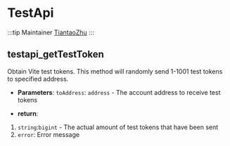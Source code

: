 # TestApi

:::tip Maintainer
[TiantaoZhu](https://github.com/TiantaoZhu)
:::

## testapi_getTestToken
Obtain Vite test tokens. This method will randomly send 1-1001 test tokens to specified address.

- **Parameters**: 
`toAddress`: `address` - The account address to receive test tokens

- **return**:

1. `string`:`bigint` - The actual amount of test tokens that have been sent
2. `error`: Error message
